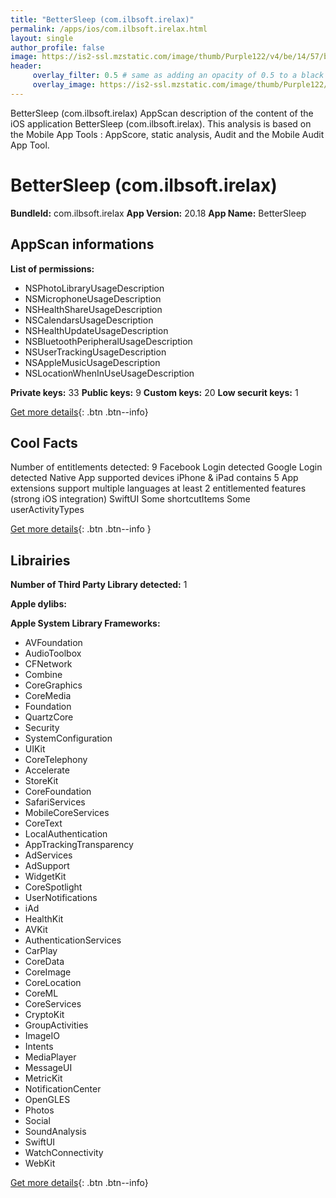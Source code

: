 ```yaml
---
title: "BetterSleep (com.ilbsoft.irelax)"
permalink: /apps/ios/com.ilbsoft.irelax.html
layout: single
author_profile: false
image: https://is2-ssl.mzstatic.com/image/thumb/Purple122/v4/be/14/57/be145755-6409-eecf-d8d9-cf523143230d/AppIcon-1x_U007emarketing-0-7-0-85-220.png/512x512bb.jpg
header: 
     overlay_filter: 0.5 # same as adding an opacity of 0.5 to a black background
     overlay_image: https://is2-ssl.mzstatic.com/image/thumb/Purple122/v4/be/14/57/be145755-6409-eecf-d8d9-cf523143230d/AppIcon-1x_U007emarketing-0-7-0-85-220.png/512x512bb.jpg
---
```

BetterSleep (com.ilbsoft.irelax) AppScan description of the content of the iOS application BetterSleep (com.ilbsoft.irelax). This analysis is based on the Mobile App Tools : AppScore, static analysis, Audit and the Mobile Audit App Tool.

# BetterSleep (com.ilbsoft.irelax)

**BundleId:** com.ilbsoft.irelax
**App Version:** 20.18
**App Name:** BetterSleep


## AppScan informations 

**List of permissions:** 
- NSPhotoLibraryUsageDescription
- NSMicrophoneUsageDescription
- NSHealthShareUsageDescription
- NSCalendarsUsageDescription
- NSHealthUpdateUsageDescription
- NSBluetoothPeripheralUsageDescription
- NSUserTrackingUsageDescription
- NSAppleMusicUsageDescription
- NSLocationWhenInUseUsageDescription
  
  
**Private keys:** 33
**Public keys:** 9
**Custom keys:** 20
**Low securit keys:** 1
  
[Get more details](/pricing.html){: .btn .btn--info}

## Cool Facts

Number of entitlements detected: 9
Facebook Login detected
Google Login detected
Native App
supported devices iPhone & iPad
contains 5 App extensions
support multiple languages
at least 2 entitlemented features (strong iOS integration)
SwiftUI
Some shortcutItems 
Some userActivityTypes
  
[Get more details](/pricing.html){: .btn .btn--info }

## Librairies 
**Number of Third Party Library detected:** 1


**Apple dylibs:**


**Apple System Library Frameworks:**
- AVFoundation
- AudioToolbox
- CFNetwork
- Combine
- CoreGraphics
- CoreMedia
- Foundation
- QuartzCore
- Security
- SystemConfiguration
- UIKit
- CoreTelephony
- Accelerate
- StoreKit
- CoreFoundation
- SafariServices
- MobileCoreServices
- CoreText
- LocalAuthentication
- AppTrackingTransparency
- AdServices
- AdSupport
- WidgetKit
- CoreSpotlight
- UserNotifications
- iAd
- HealthKit
- AVKit
- AuthenticationServices
- CarPlay
- CoreData
- CoreImage
- CoreLocation
- CoreML
- CoreServices
- CryptoKit
- GroupActivities
- ImageIO
- Intents
- MediaPlayer
- MessageUI
- MetricKit
- NotificationCenter
- OpenGLES
- Photos
- Social
- SoundAnalysis
- SwiftUI
- WatchConnectivity
- WebKit


  
[Get more details](/pricing.html){: .btn .btn--info}

